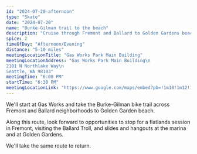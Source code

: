 ```yaml
---
id: "2024-07-20-afternoon"
type: "Skate"
date: "2024-07-20"
name: "Burke-Gilman trail to the beach"
description: "Cruise through Fremont and Ballard to Golden Gardens beach"
spice: 2
timeOfDay: "Afternoon/Evening"
distance: "5-10 miles"
meetingLocationTitle: "Gas Works Park Main Building"
meetingLocationAddress: "Gas Works Park Main Building\n
2101 N Northlake Way\n
Seattle, WA 98103"
meetingTime: "6:00 PM"
startTime: "6:30 PM"
meetingLocationLink: "https://www.google.com/maps/embed?pb=!1m18!1m12!1m3!1d9968.093266839605!2d-122.34435168535644!3d47.64734767337213!2m3!1f0!2f0!3f0!3m2!1i1024!2i768!4f13.1!3m3!1m2!1s0x54901502b25bb07f%3A0x1e6e55abec496196!2sGas%20Works%20Park!5e0!3m2!1sen!2sus!4v1720157058609!5m2!1sen!2sus"
---
```


We'll start at Gas Works and take the Burke-Gilman bike trail across Fremont and Ballard neighborhoods to Golden Garden beach.

Along this route, look forward to opportunities to stop for a flatlands session in Fremont, visiting the Ballard Troll, and slides and hangouts at the marina and at Golden Gardens.

We'll take the same route to return.
